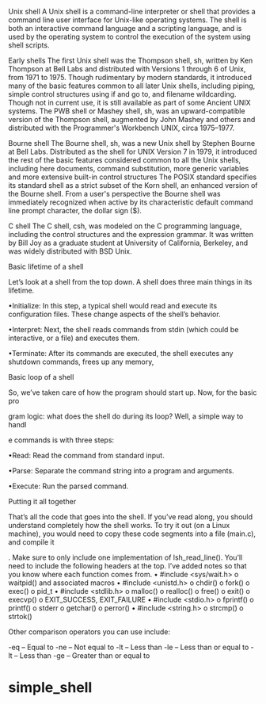 Unix shell
A Unix shell is a command-line interpreter or shell that provides a command line user interface for Unix-like operating systems. The shell is both an interactive command language and a scripting language, and is used by the operating system to control the execution of the system using shell scripts. 

Early shells
The first Unix shell was the Thompson shell, sh, written by Ken Thompson at Bell Labs and distributed with Versions 1 through 6 of Unix, from 1971 to 1975. Though rudimentary by modern standards, it introduced many of the basic features common to all later Unix shells, including piping, simple control structures using if and go to, and filename wildcarding. Though not in current use, it is still available as part of some Ancient UNIX systems.
The PWB shell or Mashey shell, sh, was an upward-compatible version of the Thompson shell, augmented by John Mashey and others and distributed with the Programmer's Workbench UNIX, circa 1975–1977. 

Bourne shell
The Bourne shell, sh, was a new Unix shell by Stephen Bourne at Bell Labs. Distributed as the shell for UNIX Version 7 in 1979, it introduced the rest of the basic features considered common to all the Unix shells, including here documents, command substitution, more generic variables and more extensive built-in control structures
The POSIX standard specifies its standard shell as a strict subset of the Korn shell, an enhanced version of the Bourne shell. From a user's perspective the Bourne shell was immediately recognized when active by its characteristic default command line prompt character, the dollar sign ($).

C shell
The C shell, csh, was modeled on the C programming language, including the control structures and the expression grammar. It was written by Bill Joy as a graduate student at University of California, Berkeley, and was widely distributed with BSD Unix. 



Basic lifetime of a shell

Let’s look at a shell from the top down. A shell does three main things in its lifetime.

•Initialize: In this step, a typical shell would read and execute its configuration files. These change aspects of the shell’s behavior.

•Interpret: Next, the shell reads commands from stdin (which could be interactive, or a file) and executes them.

•Terminate: After its commands are executed, the shell executes any shutdown commands, frees up any memory, 

Basic loop of a shell

So, we’ve taken care of how the program should start up. Now, for the basic pro

gram logic: what does the shell do during its loop? Well, a simple way to handl

e commands is with three steps:

•Read: Read the command from standard input.

•Parse: Separate the command string into a program and arguments.

•Execute: Run the parsed command.

Putting it all together

That’s all the code that goes into the shell. If you’ve read along, you should understand completely how the shell works. To try it out (on a Linux machine), you would need to copy these code segments into a file (main.c), and compile it

. Make sure to only include one implementation of lsh_read_line(). You’ll need to include the following headers at the top. I’ve added notes so that you know where each function comes from.
•	#include <sys/wait.h>
o	waitpid() and associated macros
•	#include <unistd.h>
o	chdir()
o	fork()
o	exec()
o	pid_t
•	#include <stdlib.h>
o	malloc()
o	realloc()
o	free()
o	exit()
o	execvp()
o	EXIT_SUCCESS, EXIT_FAILURE
•	#include <stdio.h>
o	fprintf()
o	printf()
o	stderr
o	getchar()
o	perror()
•	#include <string.h>
o	strcmp()
o	strtok()


Other comparison operators you can use include:

-eq – Equal to
-ne – Not equal to
-lt – Less than
-le – Less than or equal to
-lt – Less than
-ge – Greater than or equal to

# simple_shell
